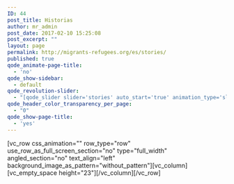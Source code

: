 ```yaml
---
ID: 44
post_title: Historias
author: mr_admin
post_date: 2017-02-10 15:25:08
post_excerpt: ""
layout: page
permalink: http://migrants-refugees.org/es/stories/
published: true
qode_animate-page-title:
  - 'no'
qode_show-sidebar:
  - default
qode_revolution-slider:
  - "[qode_slider slider='stories' auto_start='true' animation_type='slide' slide_animation='6000' height='' responsive_height='yes' anchor='' show_navigation_arrows='no']"
qode_header_color_transparency_per_page:
  - "0"
qode_show-page-title:
  - 'yes'
---
```

[vc_row css_animation="" row_type="row" use_row_as_full_screen_section="no" type="full_width" angled_section="no" text_align="left" background_image_as_pattern="without_pattern"][vc_column][vc_empty_space height="23"][/vc_column][/vc_row]